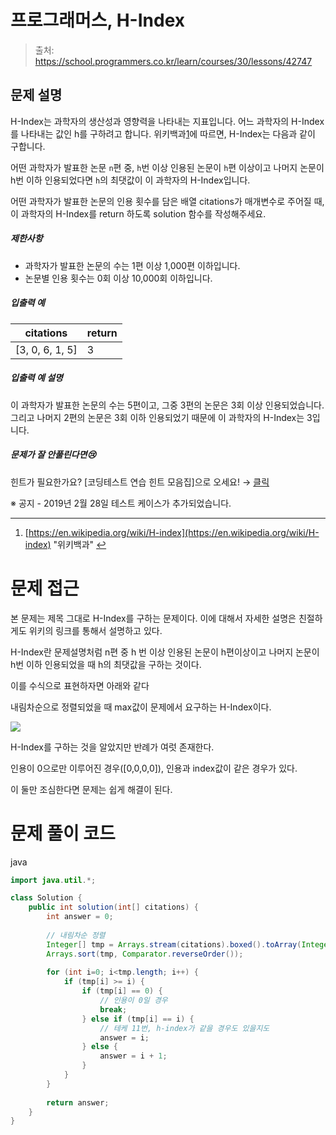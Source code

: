 # 프로그래머스, H-Index

> 출처: https://school.programmers.co.kr/learn/courses/30/lessons/42747

## 문제 설명

H-Index는 과학자의 생산성과 영향력을 나타내는 지표입니다. 어느 과학자의 H-Index를 나타내는 값인 h를 구하려고 합니다. 위키백과[1](#fn1)에 따르면, H-Index는 다음과 같이 구합니다.

어떤 과학자가 발표한 논문 `n`편 중, `h`번 이상 인용된 논문이 `h`편 이상이고 나머지 논문이 h번 이하 인용되었다면 `h`의 최댓값이 이 과학자의 H-Index입니다.

어떤 과학자가 발표한 논문의 인용 횟수를 담은 배열 citations가 매개변수로 주어질 때, 이 과학자의 H-Index를 return 하도록 solution 함수를 작성해주세요.

##### 제한사항

* 과학자가 발표한 논문의 수는 1편 이상 1,000편 이하입니다.
* 논문별 인용 횟수는 0회 이상 10,000회 이하입니다.

##### 입출력 예

| citations | return |
| --- | --- |
| \[3, 0, 6, 1, 5\] | 3   |

##### 입출력 예 설명

이 과학자가 발표한 논문의 수는 5편이고, 그중 3편의 논문은 3회 이상 인용되었습니다. 그리고 나머지 2편의 논문은 3회 이하 인용되었기 때문에 이 과학자의 H-Index는 3입니다.

##### 문제가 잘 안풀린다면😢

힌트가 필요한가요? \[코딩테스트 연습 힌트 모음집\]으로 오세요! → [클릭](https://school.programmers.co.kr/learn/courses/14743?itm_content=lesson42747)

※ 공지 \- 2019년 2월 28일 테스트 케이스가 추가되었습니다.

* * *

1.  [https://en.wikipedia.org/wiki/H-index](https://en.wikipedia.org/wiki/H-index) "위키백과" [↩](#fnref1)
# 문제 접근

본 문제는 제목 그대로 H-Index를 구하는 문제이다. 이에 대해서 자세한 설명은 친절하게도 위키의 링크를 통해서 설명하고 있다.

H-Index란 문제설명처럼 n편 중 h 번 이상 인용된 논문이 h편이상이고 나머지 논문이 h번 이하 인용되었을 때 h의 최댓값을 구하는 것이다.

이를 수식으로 표현하자면 아래와 같다

내림차순으로 정렬되었을 때 max값이 문제에서 요구하는 H-Index이다.

<img src="https://wikimedia.org/api/rest_v1/media/math/render/svg/d94958e3aa230763f408edfe59576e00a3688583" />

H-Index를 구하는 것을 알았지만 반례가 여럿 존재한다.

인용이 0으로만 이루어진 경우([0,0,0,0]),
인용과 index값이 같은 경우가 있다.

이 둘만 조심한다면 문제는 쉽게 해결이 된다.

# 문제 풀이 코드

java

```java
import java.util.*;

class Solution {
    public int solution(int[] citations) {
        int answer = 0;
        
        // 내림차순 정렬
        Integer[] tmp = Arrays.stream(citations).boxed().toArray(Integer[]::new);
        Arrays.sort(tmp, Comparator.reverseOrder());
        
        for (int i=0; i<tmp.length; i++) {
            if (tmp[i] >= i) {
                if (tmp[i] == 0) {
                    // 인용이 0일 경우
                    break;
                } else if (tmp[i] == i) {
                    // 테케 11번, h-index가 같을 경우도 있을지도
                    answer = i;
                } else {
                    answer = i + 1;  
                }
            }
        }
        
        return answer;
    }
}

```
